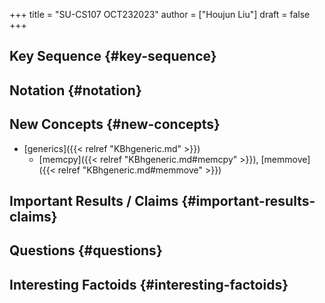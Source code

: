 +++
title = "SU-CS107 OCT232023"
author = ["Houjun Liu"]
draft = false
+++

## Key Sequence {#key-sequence}


## Notation {#notation}


## New Concepts {#new-concepts}

-   [generics]({{< relref "KBhgeneric.md" >}})
    -   [memcpy]({{< relref "KBhgeneric.md#memcpy" >}}), [memmove]({{< relref "KBhgeneric.md#memmove" >}})


## Important Results / Claims {#important-results-claims}


## Questions {#questions}


## Interesting Factoids {#interesting-factoids}
